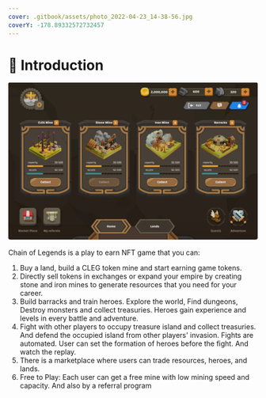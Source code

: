 ```yaml
---
cover: .gitbook/assets/photo_2022-04-23_14-38-56.jpg
coverY: -178.89332572732457
---
```


# 📃 Introduction

![](<.gitbook/assets/Screenshot 2022-04-24 213612.jpg>)

Chain of Legends is a play to earn NFT game that you can:

1. Buy a land, build a CLEG token mine and start earning game tokens.
2. Directly sell tokens in exchanges or expand your empire by creating stone and iron mines to generate resources that you need for your career.
3. Build barracks and train heroes. Explore the world, Find dungeons, Destroy monsters and collect treasuries. Heroes gain experience and levels in every battle and adventure.
4. Fight with other players to occupy treasure island and collect treasuries. And defend the occupied island from other players' invasion. Fights are automated. User can set the formation of heroes before the fight. And watch the replay.
5. There is a marketplace where users can trade resources, heroes, and lands.
6. Free to Play: Each user can get a free mine with low mining speed and capacity. And also by a referral program
